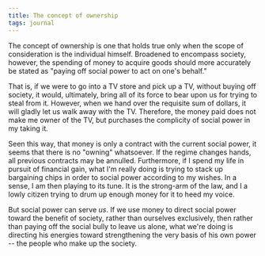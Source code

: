 ```yaml
---
title: The concept of ownership
tags: journal
---
```


The concept of ownership is one that holds true only when the scope of
consideration is the individual himself.  Broadened to encompass
society, however, the spending of money to acquire goods should more
accurately be stated as "paying off social power to act on one's
behalf."

That is, if we were to go into a TV store and pick up a TV, without
buying off society, it would, ultimately, bring all of its force to bear
upon us for trying to steal from it.  However, when we hand over the
requisite sum of dollars, it will gladly let us walk away with the TV.
Therefore, the money paid does not make me owner of the TV, but
purchases the complicity of social power in my taking it.

Seen this way, that money is only a contract with the current social
power, it seems that there is no "owning" whatsoever.  If the regime
changes hands, all previous contracts may be annulled.  Furthermore, if
I spend my life in pursuit of financial gain, what I'm really doing is
trying to stack up bargaining chips in order to social power according
to my wishes.  In a sense, I am then playing to its tune.  It is the
strong-arm of the law, and I a lowly citizen trying to drum up enough
money for it to heed my voice.

But social power can serve *us*.  If we use money to direct social power
toward the benefit of society, rather than ourselves exclusively, then
rather than paying off the social bully to leave us alone, what we're
doing is directing his energies toward strengthening the very basis of
his own power -- the people who make up the society.


